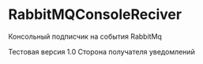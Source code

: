# RabbitMQConsoleReciver
Консольный подписчик на события RabbitMq

Тестовая версия 1.0
Сторона получателя уведомлений
